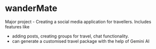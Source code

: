 # wanderMate
Major project - 
Creating a social media application for travellers. Includes features like 
- adding posts, creating groups for travel, chat functionality.
- can generate a customised travel package with the help of Gemini AI
 
